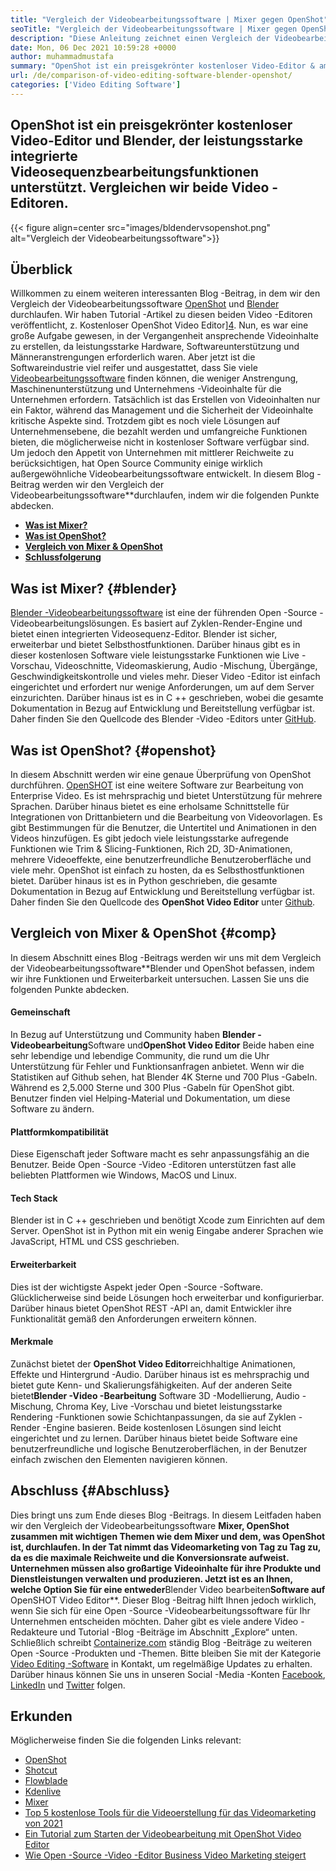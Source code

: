 ```yaml
---
title: "Vergleich der Videobearbeitungssoftware | Mixer gegen OpenShot" 
seoTitle: "Vergleich der Videobearbeitungssoftware | Mixer gegen OpenShot" 
description: "Diese Anleitung zeichnet einen Vergleich der Videobearbeitungssoftware, der Blender -Video -Bearbeitungsplattform und der OpenShot -Video -Editor. Beide Top-führenden Redakteure sind Open-Source." 
date: Mon, 06 Dec 2021 10:59:28 +0000
author: muhammadmustafa
summary: "OpenShot ist ein preisgekrönter kostenloser Video-Editor & amp; Blender, das leistungsstarke integrierte Videosequenzbearbeitungsfunktionen unterstützt. Vergleichen wir beide Video -Editoren." 
url: /de/comparison-of-video-editing-software-blender-openshot/
categories: ['Video Editing Software']
---
```


## OpenShot ist ein preisgekrönter kostenloser Video-Editor und Blender, der leistungsstarke integrierte Videosequenzbearbeitungsfunktionen unterstützt. Vergleichen wir beide Video -Editoren.

{{< figure align=center src="images/bldendervsopenshot.png" alt="Vergleich der Videobearbeitungssoftware">}}


## Überblick
Willkommen zu einem weiteren interessanten Blog -Beitrag, in dem wir den Vergleich der Videobearbeitungssoftware [OpenShot][1] und [Blender][2] durchlaufen. Wir haben Tutorial -Artikel zu diesen beiden Video -Editoren veröffentlicht, z. Kostenloser OpenShot Video Editor][4]. Nun, es war eine große Aufgabe gewesen, in der Vergangenheit ansprechende Videoinhalte zu erstellen, da leistungsstarke Hardware, Softwareunterstützung und Männeranstrengungen erforderlich waren. Aber jetzt ist die Softwareindustrie viel reifer und ausgestattet, dass Sie viele [Videobearbeitungssoftware][5] finden können, die weniger Anstrengung, Maschinenunterstützung und Unternehmens -Videoinhalte für die Unternehmen erfordern.
Tatsächlich ist das Erstellen von Videoinhalten nur ein Faktor, während das Management und die Sicherheit der Videoinhalte kritische Aspekte sind. Trotzdem gibt es noch viele Lösungen auf Unternehmensebene, die bezahlt werden und umfangreiche Funktionen bieten, die möglicherweise nicht in kostenloser Software verfügbar sind. Um jedoch den Appetit von Unternehmen mit mittlerer Reichweite zu berücksichtigen, hat Open Source Community einige wirklich außergewöhnliche Videobearbeitungssoftware entwickelt. In diesem Blog -Beitrag werden wir den Vergleich der Videobearbeitungssoftware**durchlaufen, indem wir die folgenden Punkte abdecken.
* **[Was ist Mixer?][6]** 
* **[Was ist OpenShot?][7]** 
* **[Vergleich von Mixer & OpenShot][8]** 
* **[Schlussfolgerung][9]** 

## Was ist Mixer? {#blender}

[Blender -Videobearbeitungssoftware][10] ist eine der führenden Open -Source -Videobearbeitungslösungen. Es basiert auf Zyklen-Render-Engine und bietet einen integrierten Videosequenz-Editor. Blender ist sicher, erweiterbar und bietet Selbsthostfunktionen. Darüber hinaus gibt es in dieser kostenlosen Software viele leistungsstarke Funktionen wie Live -Vorschau, Videoschnitte, Videomaskierung, Audio -Mischung, Übergänge, Geschwindigkeitskontrolle und vieles mehr. Dieser Video -Editor ist einfach eingerichtet und erfordert nur wenige Anforderungen, um auf dem Server einzurichten. Darüber hinaus ist es in C ++ geschrieben, wobei die gesamte Dokumentation in Bezug auf Entwicklung und Bereitstellung verfügbar ist. Daher finden Sie den Quellcode des Blender -Video -Editors unter [GitHub][11].

## Was ist OpenShot? {#openshot}

In diesem Abschnitt werden wir eine genaue Überprüfung von OpenShot durchführen. [OpenSHOT][1] ist eine weitere Software zur Bearbeitung von Enterprise Video. Es ist mehrsprachig und bietet Unterstützung für mehrere Sprachen. Darüber hinaus bietet es eine erholsame Schnittstelle für Integrationen von Drittanbietern und die Bearbeitung von Videovorlagen. Es gibt Bestimmungen für die Benutzer, die Untertitel und Animationen in den Videos hinzufügen. Es gibt jedoch viele leistungsstarke aufregende Funktionen wie Trim & Slicing-Funktionen, Rich 2D, 3D-Animationen, mehrere Videoeffekte, eine benutzerfreundliche Benutzeroberfläche und viele mehr. OpenShot ist einfach zu hosten, da es Selbsthostfunktionen bietet. Darüber hinaus ist es in Python geschrieben, die gesamte Dokumentation in Bezug auf Entwicklung und Bereitstellung verfügbar ist. Daher finden Sie den Quellcode des **OpenShot Video Editor** unter [Github][12].

## Vergleich von Mixer & OpenShot {#comp}

In diesem Abschnitt eines Blog -Beitrags werden wir uns mit dem Vergleich der Videobearbeitungssoftware**Blender und OpenShot befassen, indem wir ihre Funktionen und Erweiterbarkeit untersuchen. Lassen Sie uns die folgenden Punkte abdecken.

#### Gemeinschaft
In Bezug auf Unterstützung und Community haben **Blender -Videobearbeitung**Software und**OpenShot Video Editor** Beide haben eine sehr lebendige und lebendige Community, die rund um die Uhr Unterstützung für Fehler und Funktionsanfragen anbietet. Wenn wir die Statistiken auf Github sehen, hat Blender 4K Sterne und 700 Plus -Gabeln. Während es 2,5.000 Sterne und 300 Plus -Gabeln für OpenShot gibt. Benutzer finden viel Helping-Material und Dokumentation, um diese Software zu ändern.

#### Plattformkompatibilität
Diese Eigenschaft jeder Software macht es sehr anpassungsfähig an die Benutzer. Beide Open -Source -Video -Editoren unterstützen fast alle beliebten Plattformen wie Windows, MacOS und Linux.

#### Tech Stack
Blender ist in C ++ geschrieben und benötigt Xcode zum Einrichten auf dem Server. OpenShot ist in Python mit ein wenig Eingabe anderer Sprachen wie JavaScript, HTML und CSS geschrieben.

#### Erweiterbarkeit
Dies ist der wichtigste Aspekt jeder Open -Source -Software. Glücklicherweise sind beide Lösungen hoch erweiterbar und konfigurierbar. Darüber hinaus bietet OpenShot REST -API an, damit Entwickler ihre Funktionalität gemäß den Anforderungen erweitern können.

#### **Merkmale** 
Zunächst bietet der **OpenShot Video Editor**reichhaltige Animationen, Effekte und Hintergrund -Audio. Darüber hinaus ist es mehrsprachig und bietet gute Kenn- und Skalierungsfähigkeiten. Auf der anderen Seite bietet**Blender -Video -Bearbeitung** Software 3D -Modellierung, Audio -Mischung, Chroma Key, Live -Vorschau und bietet leistungsstarke Rendering -Funktionen sowie Schichtanpassungen, da sie auf Zyklen -Render -Engine basieren. Beide kostenlosen Lösungen sind leicht eingerichtet und zu lernen. Darüber hinaus bietet beide Software eine benutzerfreundliche und logische Benutzeroberflächen, in der Benutzer einfach zwischen den Elementen navigieren können.

## Abschluss  {#Abschluss}

Dies bringt uns zum Ende dieses Blog -Beitrags. In diesem Leitfaden haben wir den Vergleich der Videobearbeitungssoftware **Mixer, OpenShot zusammen mit wichtigen Themen wie dem Mixer und dem, was OpenShot ist, durchlaufen. In der Tat nimmt das Videomarketing von Tag zu Tag zu, da es die maximale Reichweite und die Konversionsrate aufweist. Unternehmen müssen also großartige Videoinhalte für ihre Produkte und Dienstleistungen verwalten und produzieren. Jetzt ist es an Ihnen, welche Option Sie für eine entweder**Blender Video bearbeiten**Software auf** OpenSHOT Video Editor**. Dieser Blog -Beitrag hilft Ihnen jedoch wirklich, wenn Sie sich für eine Open -Source -Videobearbeitungssoftware für Ihr Unternehmen entscheiden möchten. Daher gibt es viele andere Video -Redakteure und Tutorial -Blog -Beiträge im Abschnitt „Explore“ unten.
Schließlich schreibt [Containerize.com][13] ständig Blog -Beiträge zu weiteren Open -Source -Produkten und -Themen. Bitte bleiben Sie mit der Kategorie [Video Editing -Software][14] in Kontakt, um regelmäßige Updates zu erhalten. Darüber hinaus können Sie uns in unseren Social -Media -Konten [Facebook][15], [LinkedIn][16] und [Twitter][17] folgen.

## Erkunden
Möglicherweise finden Sie die folgenden Links relevant:
  * [OpenShot][1]
  * [Shotcut][18]
  * [Flowblade][19]
  * [Kdenlive][20]
  * [Mixer][2]
  * [Top 5 kostenlose Tools für die Videoerstellung für das Videomarketing von 2021][21]
  * [Ein Tutorial zum Starten der Videobearbeitung mit OpenShot Video Editor][22]
  * [Wie Open -Source -Video -Editor Business Video Marketing steigert][23]



[1]: https://products.containerize.com/video-editing-software/openshot
[2]: https://products.containerize.com/video-editing-software/blender
[3]: https://blog.containerize.com/video-editing-software/blender-video-editing-tutorial-for-beginners/
[4]: https://blog.containerize.com/video-editing-software/openshot-video-editor-tutorial-for-beginners-open-source/
[5]: https://products.containerize.com/video-editing-software/
[6]: #blender
[7]: #openshot
[8]: #comp
[9]: #Conclusion
[10]: https://products.containerize.com/video-editing-software/blender/
[11]: https://github.com/blender/blender
[12]: https://github.com/OpenShot/openshot-qt
[13]: https://www.containerize.com/
[14]: https://products.containerize.com/video-editing-software
[15]: https://web.facebook.com/containerize
[16]: https://www.linkedin.com/company/containerize/
[17]: https://twitter.com/containerize_co
[18]: https://products.containerize.com/video-editing-software/shotcut
[19]: https://products.containerize.com/video-editing-software/flowblade
[20]: https://products.containerize.com/video-editing-software/kdenlive
[21]: https://blog.containerize.com/video-editing-software/top-5-open-source-video-editor-software-for-video-marketing/
[22]: https://blog.containerize.com/video-editing-software/openshot-video-editor-tutorial-for-beginners-open-source/
[23]: https://blog.containerize.com/video-editing-software/how-video-editing-software-improves-business-video-marketing/
